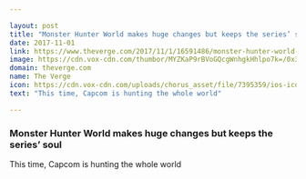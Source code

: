 ```yaml
---

layout: post
title: "Monster Hunter World makes huge changes but keeps the series’ soul"
date: 2017-11-01
link: https://www.theverge.com/2017/11/1/16591486/monster-hunter-world-preview-hands-on-interview
image: https://cdn.vox-cdn.com/thumbor/MYZKaP9rBVoGQcgWnhgkHhlpo7k=/0x38:1920x1043/fit-in/1200x630/cdn.vox-cdn.com/uploads/chorus_asset/file/9583953/MHW_Rathalos.jpg
domain: theverge.com
name: The Verge
icon: https://cdn.vox-cdn.com/uploads/chorus_asset/file/7395359/ios-icon.0.png
text: "This time, Capcom is hunting the whole world"

---
```


### Monster Hunter World makes huge changes but keeps the series’ soul

This time, Capcom is hunting the whole world